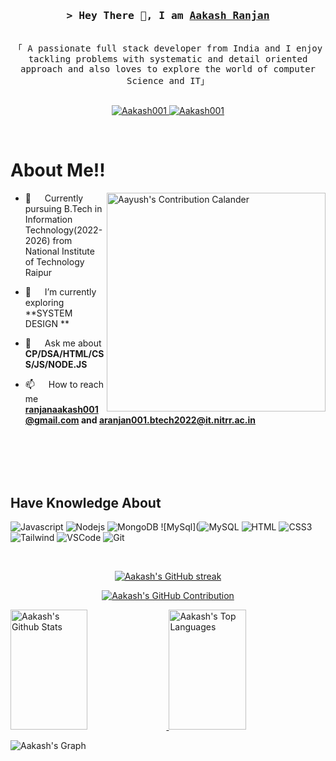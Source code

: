 <!--

<h1 align="center">Hi 👋, I'm Aakash Ranjan</h1>
<h3 align="center">A passionate full stack developer from India and I enjoy tackling problems with systematic and detail oriented approach and also loves to explore the world of computer science and IT</h3>
<img align= "right" alt = "Coding" width= "400" src ="https://static.wixstatic.com/media/bbe642_62414e50bef34ce28db1afabf55f17ec~mv2.gif">

<p align="left"> <img src="https://komarev.com/ghpvc/?username=aakashranjan001&label=Profile%20views&color=0e75b6&style=flat" alt="aakashranjan001" /> </p>

<p align="left"> <a href="https://twitter.com/" target="blank"><img src="https://img.shields.io/twitter/follow/?logo=twitter&style=for-the-badge" alt="" /></a> </p>

- 🌱 I’m currently learning **DSA, CP , Web dev ,Beginner in Machine Learning**

- Currently pursuing **B.Tech in Information Technology(2022-2026) from National Institute of Technology Raipur**

- 💬 Ask me about **DSA,CP,HTML,CSS,JS**

- 📫 How to reach me **ranjanaakash2678@gmail.com**

- ⚡ Fun fact **I genuinely enjoy the work I do, approaching each project and problem-solving opportunity with a sense of curiosity and excitement. By keeping the pressure at bay, I create a positive and engaging environment that allows me to tackle challenges with creativity and have fun throughout the journey..**

<h3 align="left">Connect with me:</h3>
<p align="left">
<a href="https://linkedin.com/in/aakash-ranjan-03072b231" target="blank"><img align="center" src="https://raw.githubusercontent.com/rahuldkjain/github-profile-readme-generator/master/src/images/icons/Social/linked-in-alt.svg" alt="aakash-ranjan-03072b231" height="30" width="40" /></a>
<a href="https://codeforces.com/profile/aakash_ranjan001" target="blank"><img align="center" src="https://raw.githubusercontent.com/rahuldkjain/github-profile-readme-generator/master/src/images/icons/Social/codeforces.svg" alt="aakash_ranjan001" height="30" width="40" /></a>
<a href="https://www.leetcode.com/Aakash_2678" target="blank"><img align="center" src="https://raw.githubusercontent.com/rahuldkjain/github-profile-readme-generator/master/src/images/icons/Social/leet-code.svg" alt="aakash_ranjan" height="30" width="40" /></a>
</p>

<h3 align="left">Languages and Tools:</h3>
<!-- <p align="left"> <a href="https://developer.android.com" target="_blank" rel="noreferrer"> <img src="https://raw.githubusercontent.com/devicons/devicon/master/icons/android/android-original-wordmark.svg" alt="android" width="40" height="40"/> </a> <a href="https://aws.amazon.com" target="_blank" rel="noreferrer"> <img src="https://raw.githubusercontent.com/devicons/devicon/master/icons/amazonwebservices/amazonwebservices-original-wordmark.svg" alt="aws" width="40" height="40"/> </a> <a href="https://getbootstrap.com" target="_blank" rel="noreferrer"> <img src="https://raw.githubusercontent.com/devicons/devicon/master/icons/bootstrap/bootstrap-plain-wordmark.svg" alt="bootstrap" width="40" height="40"/> </a> <a href="https://www.w3schools.com/cpp/" target="_blank" rel="noreferrer"> <img src="https://raw.githubusercontent.com/devicons/devicon/master/icons/cplusplus/cplusplus-original.svg" alt="cplusplus" width="40" height="40"/> </a> <a href="https://www.w3schools.com/css/" target="_blank" rel="noreferrer"> <img src="https://raw.githubusercontent.com/devicons/devicon/master/icons/css3/css3-original-wordmark.svg" alt="css3" width="40" height="40"/> </a> <a href="https://expressjs.com" target="_blank" rel="noreferrer"> <img src="https://raw.githubusercontent.com/devicons/devicon/master/icons/express/express-original-wordmark.svg" alt="express" width="40" height="40"/> </a> <a href="https://git-scm.com/" target="_blank" rel="noreferrer"> <img src="https://www.vectorlogo.zone/logos/git-scm/git-scm-icon.svg" alt="git" width="40" height="40"/> </a> <a href="https://www.w3.org/html/" target="_blank" rel="noreferrer"> <img src="https://raw.githubusercontent.com/devicons/devicon/master/icons/html5/html5-original-wordmark.svg" alt="html5" width="40" height="40"/> </a> <a href="https://developer.mozilla.org/en-US/docs/Web/JavaScript" target="_blank" rel="noreferrer"> <img src="https://raw.githubusercontent.com/devicons/devicon/master/icons/javascript/javascript-original.svg" alt="javascript" width="40" height="40"/> </a> <a href="https://www.linux.org/" target="_blank" rel="noreferrer"> <img src="https://raw.githubusercontent.com/devicons/devicon/master/icons/linux/linux-original.svg" alt="linux" width="40" height="40"/> </a> <a href="https://www.mongodb.com/" target="_blank" rel="noreferrer"> <img src="https://raw.githubusercontent.com/devicons/devicon/master/icons/mongodb/mongodb-original-wordmark.svg" alt="mongodb" width="40" height="40"/> </a> <a href="https://www.mysql.com/" target="_blank" rel="noreferrer"> <img src="https://raw.githubusercontent.com/devicons/devicon/master/icons/mysql/mysql-original-wordmark.svg" alt="mysql" width="40" height="40"/> </a> <a href="https://nodejs.org" target="_blank" rel="noreferrer"> <img src="https://raw.githubusercontent.com/devicons/devicon/master/icons/nodejs/nodejs-original-wordmark.svg" alt="nodejs" width="40" height="40"/> </a> <a href="https://www.oracle.com/" target="_blank" rel="noreferrer"> <img src="https://raw.githubusercontent.com/devicons/devicon/master/icons/oracle/oracle-original.svg" alt="oracle" width="40" height="40"/> </a> <a href="https://reactjs.org/" target="_blank" rel="noreferrer"> <img src="https://raw.githubusercontent.com/devicons/devicon/master/icons/react/react-original-wordmark.svg" alt="react" width="40" height="40"/> </a> <a href="https://tailwindcss.com/" target="_blank" rel="noreferrer"> <img src="https://www.vectorlogo.zone/logos/tailwindcss/tailwindcss-icon.svg" alt="tailwind" width="40" height="40"/> </a> </p> -->
<!--
<p align="left">
  <a href="https://www.w3.org/html/" target="_blank" rel="noreferrer" style="text-align: center; display: inline-block;">
    <img src="https://raw.githubusercontent.com/devicons/devicon/master/icons/html5/html5-original-wordmark.svg" alt="html5" width="40" height="40" />
    <span>HTML</span>
  </a>
  <a href="https://www.w3schools.com/css/" target="_blank" rel="noreferrer" style="text-align: center; display: inline-block;">
    <img src="https://raw.githubusercontent.com/devicons/devicon/master/icons/css3/css3-original-wordmark.svg" alt="css3" width="40" height="40" />
    <span>CSS</span>
  </a>
  <a href="https://developer.mozilla.org/en-US/docs/Web/JavaScript" target="_blank" rel="noreferrer" style="text-align: center; display: inline-block;">
    <img src="https://raw.githubusercontent.com/devicons/devicon/master/icons/javascript/javascript-original.svg" alt="javascript" width="40" height="40" />
    <span>JavaScript</span>
  </a>
  <a href="https://www.mysql.com/" target="_blank" rel="noreferrer" style="text-align: center; display: inline-block;">
    <img src="https://raw.githubusercontent.com/devicons/devicon/master/icons/mysql/mysql-original-wordmark.svg" alt="mysql" width="40" height="40" />
    <span>MySQL</span>
  </a>
  <a href="https://www.oracle.com/" target="_blank" rel="noreferrer" style="text-align: center; display: inline-block;">
    <img src="https://raw.githubusercontent.com/devicons/devicon/master/icons/oracle/oracle-original.svg" alt="oracle" width="40" height="40" />
    <span>Oracle</span>
  </a>
<a href="https://visualstudio.microsoft.com/" target="_blank" rel="noreferrer" style="text-align: center; display: inline-block;">
    <img src="https://raw.githubusercontent.com/devicons/devicon/master/icons/visualstudio/visualstudio-plain.svg" alt="Visual Studio" width="40" height="40" style="display: block; margin: 0 auto;" />
    <span style="display: block; text-align: center;">Visual Studio</span>
</a>

<a href="https://git-scm.com/" target="_blank" rel="noreferrer" style="text-align: center; display: inline-block;">
    <img src="https://raw.githubusercontent.com/devicons/devicon/master/icons/git/git-original.svg" alt="Git" width="40" height="40" style="display: block; margin: 0 auto;" />
    <span style="display: block; text-align: center;">Git</span>
</a>

<a href="https://numpy.org/" target="_blank" rel="noreferrer" style="text-align: center; display: inline-block;">
    <img src="https://raw.githubusercontent.com/devicons/devicon/master/icons/numpy/numpy-original.svg" alt="NumPy" width="40" height="40" style="display: block; margin: 0 auto;" />
    <span style="display: block; text-align: center;">NumPy</span>
</a>

<a href="https://pandas.pydata.org/" target="_blank" rel="noreferrer" style="text-align: center; display: inline-block;">
    <img src="https://raw.githubusercontent.com/devicons/devicon/master/icons/pandas/pandas-original.svg" alt="Pandas" width="40" height="40" style="display: block; margin: 0 auto;" />
    <span style="display: block; text-align: center;">Pandas</span>
</a>

<a href="https://seaborn.pydata.org/" target="_blank" rel="noreferrer" style="text-align: center; display: inline-block;">
    <img src="https://seaborn.pydata.org/_images/logo-wide-lightbg.svg" alt="Seaborn" width="40" height="40" style="display: block; margin: 0 auto;" />
    <span style="display: block; text-align: center;">Seaborn</span>
</a>

<a href="https://matplotlib.org/" target="_blank" rel="noreferrer" style="text-align: center; display: inline-block;">
    <img src="https://matplotlib.org/_static/images/logo2.svg" alt="Matplotlib" width="40" height="40" style="display: block; margin: 0 auto;" />
    <span style="display: block; text-align: center;">Matplotlib</span>
</a>


</p>




<p><img align="left" src="https://github-readme-stats.vercel.app/api/top-langs?username=aakashranjan001&show_icons=true&locale=en&layout=compact" alt="aakashranjan001" /></p>

<p>&nbsp;<img align="center" src="https://github-readme-stats.vercel.app/api?username=aakashranjan001&show_icons=true&locale=en" alt="aakashranjan001" /></p>


<p><img align="center" src="https://github-readme-streak-stats.herokuapp.com/?user=aakashranjan001&" alt="aakashranjan001" /></p>

<img src="https://ssr-contributions-svg.vercel.app/_/aakashranjan001?chart=3dbar&gap=0.6&scale=2&gradient=true&animation=wave&animation_duration=10&format=svg&weeks=30&theme=yellow_wine&widget_size=medium&dark=true" width="600" height="400" alt="Aman's Contribution Calendar" style="max-width: 60%;" />

<a href="https://komarev.com/ghpvc/?username=aayush2761">
  <img align="right" src="https://komarev.com/ghpvc/?username=aayush2761&label=Visitors&color=0e75b6&style=flat" alt="Profile visitor" />
</a>


<!-- Intro  -->
<h3 align="center">
        <samp>&gt; Hey There 👋, I am
                <b><a target="_blank" href="#">Aakash Ranjan</a></b>
        </samp>
</h3>


<p align="center"> 
  <samp>
    <br>
    「 A passionate full stack developer from India and I enjoy tackling problems with systematic and detail oriented approach and also loves to explore the world of computer Science and IT」
    <br>
    <br>
  </samp>
</p>

<p align="center">
 <!-- <a href="" target="blank">
  <img src="https://img.shields.io/badge/Website-DC143C?style=for-the-badge&logo=medium&logoColor=white" alt="aayush2761" />
 </a> -->
 <a href="https://www.linkedin.com/in/aakash-ranjan-03072b231/" target="_blank">
  <img src="https://img.shields.io/badge/LinkedIn-0077B5?style=for-the-badge&logo=linkedin&logoColor=white" alt="Aakash001"/>
 </a>
  
<a href="https://mail.google.com/mail/?view=cm&fs=1&to=ranjanaakash001@gmail.com" target="_blank">
  <img src="https://img.shields.io/badge/Gmail-D14836?style=for-the-badge&logo=gmail&logoColor=white" alt="Aakash001"/>
</a>


<!-- <a href="https://instagram.com/_.aayush.gupta._" target="_blank">
  <img src="https://img.shields.io/badge/Instagram-fe4164?style=for-the-badge&logo=instagram&logoColor=white" alt="aayush2761" />
 </a>
 -->
</p>
<br />

<!-- About Section -->
 # About Me!!
 
<p>
 <img align="right" width="350" src="https://ssr-contributions-svg.vercel.app/_/aayush2761?chart=3dbar&gap=0.6&scale=2&gradient=true&animation=wave&animation_duration=10&format=svg&weeks=10&theme=yellow_wine&widget_size=medium&dark=true" alt="Aayush's Contribution Calander" />

  - 🔭 &emsp; Currently pursuing B.Tech in Information Technology(2022-2026) from National Institute of Technology Raipur

  - 🌱 &emsp; I’m currently exploring **SYSTEM DESIGN **

  - 💬 &emsp; Ask me about **CP/DSA/HTML/CSS/JS/NODE.JS**

  - 📫 &emsp; How to reach me **ranjanaakash001@gmail.com and aranjan001.btech2022@it.nitrr.ac.in**
    

</p>

<br/>
<br/>
<br/>
<br/>

## Have Knowledge About

![Javascript](https://img.shields.io/badge/Javascript-F0DB4F?style=for-the-badge&labelColor=black&logo=javascript&logoColor=F0DB4F)
![Nodejs](https://img.shields.io/badge/Nodejs-3C873A?style=for-the-badge&labelColor=black&logo=node.js&logoColor=3C873A)
![MongoDB](https://img.shields.io/badge/MongoDB-4EA94B?style=for-the-badge&logo=mongodb&logoColor=white)
![MySql](![MySQL](https://img.shields.io/badge/MySQL-005C84?style=for-the-badge&logo=mysql&logoColor=white)
![HTML](https://img.shields.io/badge/HTML5-E34F26?style=for-the-badge&logo=html5&logoColor=white)
![CSS3](https://img.shields.io/badge/CSS3-1572B6?style=for-the-badge&logo=css3&logoColor=white)
![Tailwind](https://img.shields.io/badge/Tailwind_CSS-092749?style=for-the-badge&logo=tailwindcss&logoColor=06B6D4&labelColor=000000)
![VSCode](https://img.shields.io/badge/Visual_Studio-0078d7?style=for-the-badge&logo=visual%20studio&logoColor=white)
![Git](https://img.shields.io/badge/Git-F05032?style=for-the-badge&logo=git&logoColor=white)

<br/>

<p align="center">
  <a href="https://github.com/AakashRanjan001">
    <img src="https://github-readme-streak-stats.herokuapp.com/?user=AakashRanjan001&theme=radical&border=7F3FBF&background=0D1117" alt="Aakash's GitHub streak"/>
  </a>
</p>

<p align="center">
  <a href="https://github.com/AakashRanjan001">
    <img src="https://github-profile-summary-cards.vercel.app/api/cards/profile-details?username=AakashRanjan001&theme=radical" alt="Aakash's GitHub Contribution"/>
  </a>
</p>

<a> 
  <a href="https://github.com/AakashRanjan001">
    <img alt="Aakash's Github Stats" src="https://denvercoder1-github-readme-stats.vercel.app/api?username=AakashRanjan001&show_icons=true&count_private=true&theme=react&border_color=7F3FBF&bg_color=0D1117&title_color=F85D7F&icon_color=F8D866" height="192px" width="49.5%"/>
  </a>
  <a href="https://github.com/AakashRanjan001">
    <img alt="Aakash's Top Languages" src="https://denvercoder1-github-readme-stats.vercel.app/api/top-langs/?username=AakashRanjan001&langs_count=8&layout=compact&theme=react&border_color=7F3FBF&bg_color=0D1117&title_color=F85D7F&icon_color=F8D866" height="192px" width="49.5%"/>
  </a>
  <br/>
</a>



![Aakash's Graph](https://github-readme-activity-graph.vercel.app/graph?username=AakashRanjan001&custom_title=Aakash%20Ranjan%20GitHub%20Activity%20Graph&bg_color=0D1117&color=7F3FBF&line=7F3FBF&point=7F3FBF&area_color=FFFFFF&title_color=FFFFFF&area=true
)

<!--
<h2 align="center">⚡ Stats ⚡</h2>
<br />

<div align="center">
<a href="https://leetcode.com/aayush2705gupta">
<img src="https://leetcard.jacoblin.cool/aayush2705gupta?ext=heatmap" width="600" alt="Leetcode Stats"/>
</a>
</div>

<div align="center">
    <img width="50" src="https://leetcode.com/static/images/badges/2024/gif/2024-10.gif">
    <img width="50" src="https://leetcode.com/static/images/badges/2024/gif/2024-11.gif">
    <img width="50" src="https://leetcode.com/static/images/badges/2024/gif/2024-12.gif">
    <img width="50" src="https://assets.leetcode.com/static_assets/marketing/202501.gif">
    <img width="50" src="https://assets.leetcode.com/static_assets/marketing/202502.gif">
    <img width="50" src="https://assets.leetcode.com/static_assets/marketing/202503.gif">
    <img width="50" src="https://assets.leetcode.com/static_assets/marketing/202504.gif">
    <img width="50" src="https://assets.leetcode.com/static_assets/marketing/202505.gif">
</div>


<div align="center">
    <img width="50" src="https://assets.leetcode.com/static_assets/others/25100.gif">
    <img width="50" src="https://assets.leetcode.com/static_assets/others/2550.gif">
    <img width="50" src="https://assets.leetcode.com/static_assets/marketing/2024-100-new.gif">
    <img width="50" src="https://assets.leetcode.com/static_assets/marketing/2024-50.gif">
</div>

<br />
-->




